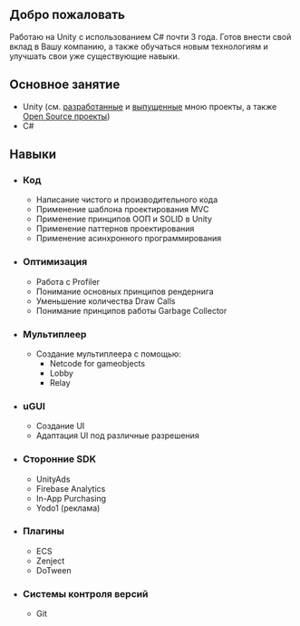 ## Добро пожаловать

Работаю на Unity с использованием C# почти 3 года. Готов внести свой вклад в Вашу компанию, а также обучаться новым технологиям и улучшать свои уже существующие навыки.

## Основное занятие

- Unity (см. [разработанные](CV.md) и [выпущенные](Games.md) мною проекты, а также [Open Source проекты](OpenSourceProjects.md))
- C#

## Навыки

- ### Код
  - Написание чистого и производительного кода
  - Применение шаблона проектирования MVC
  - Применение принципов ООП и SOLID в Unity
  - Применение паттернов проектирования
  - Применение асинхронного программирования

- ### Оптимизация
  - Работа с Profiler
  - Понимание основных принципов рендернига
  - Уменьшение количества Draw Calls
  - Понимание принципов работы Garbage Collector
 
- ### Мультиплеер
  - Создание мультиплеера с помощью:
    - Netcode for gameobjects
    - Lobby
    - Relay
 
- ### uGUI
  - Создание UI
  - Адаптация UI под различные разрешения

- ### Сторонние SDK
  - UnityAds
  - Firebase Analytics
  - In-App Purchasing
  - Yodo1 (реклама)
 
- ### Плагины
  - ECS
  - Zenject
  - DoTween

- ### Системы контроля версий
  - Git

